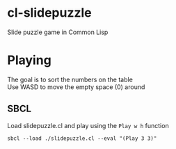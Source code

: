 # cl-slidepuzzle
Slide puzzle game in Common Lisp

# Playing
The goal is to sort the numbers on the table<br>
Use WASD to move the empty space (0) around
## SBCL
Load slidepuzzle.cl and play using the `Play w h` function
```
sbcl --load ./slidepuzzle.cl --eval "(Play 3 3)"
```

